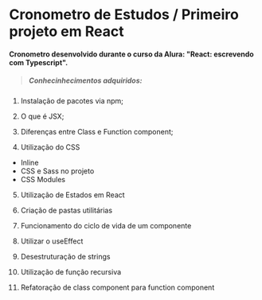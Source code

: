 # Cronometro de Estudos / Primeiro projeto em React 

#### Cronometro desenvolvido durante o curso da Alura: "React: escrevendo com Typescript".

> ##### Conhecinhecimentos adquiridos: 

1. Instalação de pacotes via npm;

2. O que é JSX;

3. Diferenças entre Class e Function component; 

4. Utilização do CSS
 -  Inline 
 -  CSS e Sass no projeto 
 -  CSS Modules 

5. Utilização de Estados em React 

6. Criação de pastas utilitárias 

7. Funcionamento do ciclo de vida de um componente

8. Utilizar o useEffect 

9. Desestruturação de strings 

10. Utilização de função recursiva 

11. Refatoração de class component para function component 





